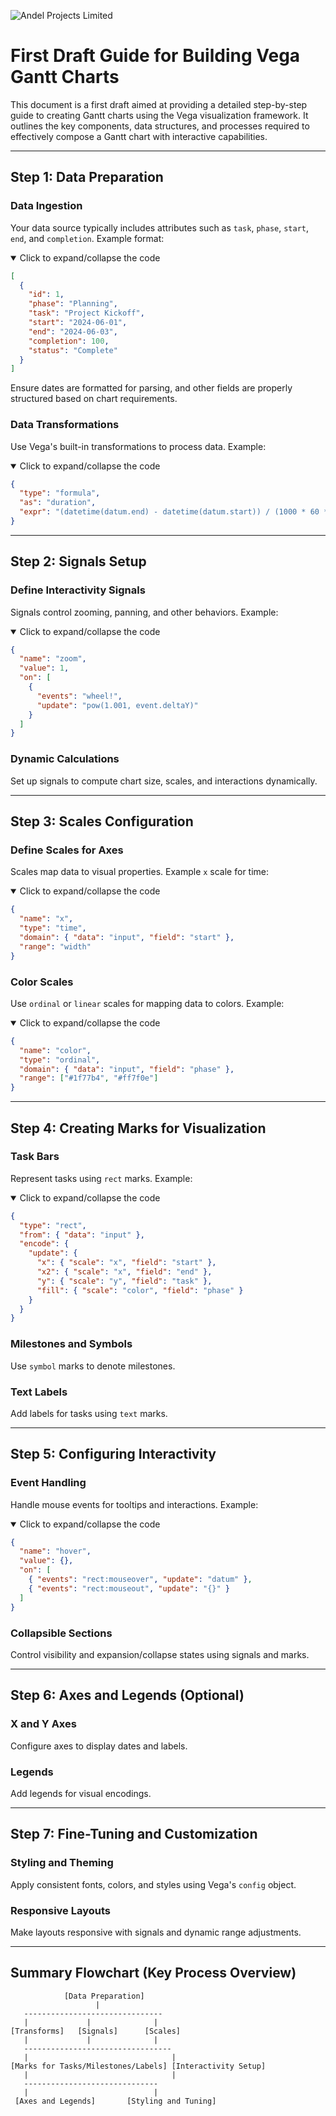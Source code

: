 ![Andel Projects Limited](perpop.png)

# First Draft Guide for Building Vega Gantt Charts

This document is a first draft aimed at providing a detailed step-by-step guide to creating Gantt charts using the Vega visualization framework. It outlines the key components, data structures, and processes required to effectively compose a Gantt chart with interactive capabilities.

---

## Step 1: Data Preparation

### Data Ingestion

Your data source typically includes attributes such as `task`, `phase`, `start`, `end`, and `completion`. Example format:

<details open>
  <summary>Click to expand/collapse the code</summary>

```json
[
  {
    "id": 1,
    "phase": "Planning",
    "task": "Project Kickoff",
    "start": "2024-06-01",
    "end": "2024-06-03",
    "completion": 100,
    "status": "Complete"
  }
]
```

</details>

Ensure dates are formatted for parsing, and other fields are properly structured based on chart requirements.

### Data Transformations

Use Vega's built-in transformations to process data.
Example:

<details open>
  <summary>Click to expand/collapse the code</summary>

```json
{
  "type": "formula",
  "as": "duration",
  "expr": "(datetime(datum.end) - datetime(datum.start)) / (1000 * 60 * 60 * 24)"
}
```

</details>

---

## Step 2: Signals Setup

### Define Interactivity Signals

Signals control zooming, panning, and other behaviors.
Example:

<details open>
  <summary>Click to expand/collapse the code</summary>
  
```json
{
  "name": "zoom",
  "value": 1,
  "on": [
    {
      "events": "wheel!",
      "update": "pow(1.001, event.deltaY)"
    }
  ]
}
```
</details>

### Dynamic Calculations

Set up signals to compute chart size, scales, and interactions dynamically.

---

## Step 3: Scales Configuration

### Define Scales for Axes

Scales map data to visual properties.
Example `x` scale for time:

<details open>
  <summary>Click to expand/collapse the code</summary>

```json
{
  "name": "x",
  "type": "time",
  "domain": { "data": "input", "field": "start" },
  "range": "width"
}
```

</details>

### Color Scales

Use `ordinal` or `linear` scales for mapping data to colors.
Example:

<details open>
  <summary>Click to expand/collapse the code</summary>

```json
{
  "name": "color",
  "type": "ordinal",
  "domain": { "data": "input", "field": "phase" },
  "range": ["#1f77b4", "#ff7f0e"]
}
```

</details>

---

## Step 4: Creating Marks for Visualization

### Task Bars

Represent tasks using `rect` marks.
Example:

<details open>
  <summary>Click to expand/collapse the code</summary>

```json
{
  "type": "rect",
  "from": { "data": "input" },
  "encode": {
    "update": {
      "x": { "scale": "x", "field": "start" },
      "x2": { "scale": "x", "field": "end" },
      "y": { "scale": "y", "field": "task" },
      "fill": { "scale": "color", "field": "phase" }
    }
  }
}
```

</details>

### Milestones and Symbols

Use `symbol` marks to denote milestones.

### Text Labels

Add labels for tasks using `text` marks.

---

## Step 5: Configuring Interactivity

### Event Handling

Handle mouse events for tooltips and interactions.
Example:

<details open>
  <summary>Click to expand/collapse the code</summary>

```json
{
  "name": "hover",
  "value": {},
  "on": [
    { "events": "rect:mouseover", "update": "datum" },
    { "events": "rect:mouseout", "update": "{}" }
  ]
}
```

</details>

### Collapsible Sections

Control visibility and expansion/collapse states using signals and marks.

---

## Step 6: Axes and Legends (Optional)

### X and Y Axes

Configure axes to display dates and labels.

### Legends

Add legends for visual encodings.

---

## Step 7: Fine-Tuning and Customization

### Styling and Theming

Apply consistent fonts, colors, and styles using Vega's `config` object.

### Responsive Layouts

Make layouts responsive with signals and dynamic range adjustments.

---

## Summary Flowchart (Key Process Overview)

```plaintext
            [Data Preparation]
                   |
   -------------------------------
   |             |              |
[Transforms]   [Signals]      [Scales]
   |             |              |
   ---------------------------------
   |                                |
[Marks for Tasks/Milestones/Labels] [Interactivity Setup]
   |                                |
   ------------------------------
   |                            |
 [Axes and Legends]       [Styling and Tuning]
```
